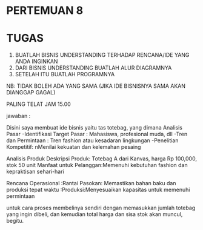 # PERTEMUAN 8


# TUGAS

1. BUATLAH BISNIS UNDERSTANDING TERHADAP RENCANA/IDE YANG ANDA INGINKAN 
2. DARI BISNIS UNDERSTANDING BUATLAH ALUR DIAGRAMNYA
3. SETELAH ITU BUATLAH PROGRAMNYA

NB: TIDAK BOLEH ADA YANG SAMA (JIKA IDE BISNISNYA SAMA AKAN DIANGGAP GAGAL)

PALING TELAT JAM 15.00

jawaban :

Disini saya membuat ide bisnis yaitu tas totebag, yang dimana
Analisis Pasar
    -Identifikasi Target Pasar : Mahasiswa, profesional muda, dll
    -Tren dan Permintaan : Tren fashion atau kesadaran lingkungan
    -Penelitian Kompetitif: nMenilai kekuatan dan kelemahan pesaing


Analisis Produk
    Deskripsi Produk: Totebag A dari Kanvas, harga Rp 100,000, stok 50 unit
    Manfaat untuk Pelanggan:Memenuhi kebutuhan fashion dan kepraktisan sehari-hari

Rencana Operasional
    :Rantai Pasokan: Memastikan bahan baku dan produksi tepat waktu
    :Produksi:Menyesuaikan kapasitas untuk memenuhi permintaan

untuk cara proses membelinya sendiri dengan memasukkan jumlah totebag yang ingin dibeli, dan kemudian total harga dan sisa stok akan muncul, begitu.